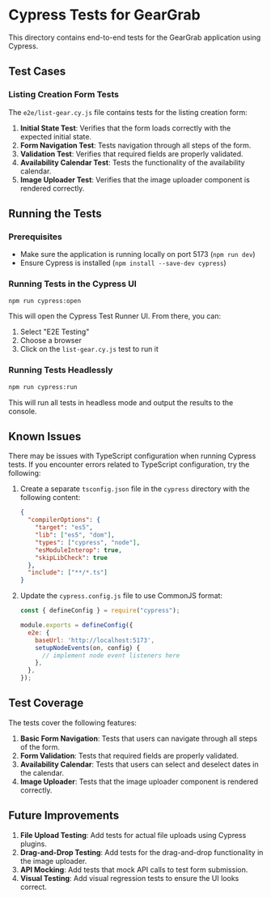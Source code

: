 # Cypress Tests for GearGrab

This directory contains end-to-end tests for the GearGrab application using Cypress.

## Test Cases

### Listing Creation Form Tests

The `e2e/list-gear.cy.js` file contains tests for the listing creation form:

1. **Initial State Test**: Verifies that the form loads correctly with the expected initial state.
2. **Form Navigation Test**: Tests navigation through all steps of the form.
3. **Validation Test**: Verifies that required fields are properly validated.
4. **Availability Calendar Test**: Tests the functionality of the availability calendar.
5. **Image Uploader Test**: Verifies that the image uploader component is rendered correctly.

## Running the Tests

### Prerequisites

- Make sure the application is running locally on port 5173 (`npm run dev`)
- Ensure Cypress is installed (`npm install --save-dev cypress`)

### Running Tests in the Cypress UI

```bash
npm run cypress:open
```

This will open the Cypress Test Runner UI. From there, you can:
1. Select "E2E Testing"
2. Choose a browser
3. Click on the `list-gear.cy.js` test to run it

### Running Tests Headlessly

```bash
npm run cypress:run
```

This will run all tests in headless mode and output the results to the console.

## Known Issues

There may be issues with TypeScript configuration when running Cypress tests. If you encounter errors related to TypeScript configuration, try the following:

1. Create a separate `tsconfig.json` file in the `cypress` directory with the following content:
   ```json
   {
     "compilerOptions": {
       "target": "es5",
       "lib": ["es5", "dom"],
       "types": ["cypress", "node"],
       "esModuleInterop": true,
       "skipLibCheck": true
     },
     "include": ["**/*.ts"]
   }
   ```

2. Update the `cypress.config.js` file to use CommonJS format:
   ```js
   const { defineConfig } = require("cypress");

   module.exports = defineConfig({
     e2e: {
       baseUrl: 'http://localhost:5173',
       setupNodeEvents(on, config) {
         // implement node event listeners here
       },
     },
   });
   ```

## Test Coverage

The tests cover the following features:

1. **Basic Form Navigation**: Tests that users can navigate through all steps of the form.
2. **Form Validation**: Tests that required fields are properly validated.
3. **Availability Calendar**: Tests that users can select and deselect dates in the calendar.
4. **Image Uploader**: Tests that the image uploader component is rendered correctly.

## Future Improvements

1. **File Upload Testing**: Add tests for actual file uploads using Cypress plugins.
2. **Drag-and-Drop Testing**: Add tests for the drag-and-drop functionality in the image uploader.
3. **API Mocking**: Add tests that mock API calls to test form submission.
4. **Visual Testing**: Add visual regression tests to ensure the UI looks correct.
